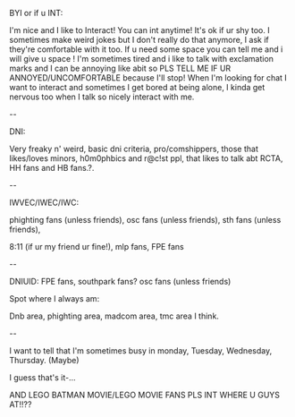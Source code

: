 BYI or if u INT:

I'm nice and I like to Interact! You can int anytime! It's ok if ur shy too. I sometimes make weird jokes but I don't really do that anymore, I ask if they're comfortable with it too. If u need some space you can tell me and i will give u space ! I'm sometimes tired and i like to talk with exclamation marks and I can be annoying like abit so PLS TELL ME IF UR ANNOYED/UNCOMFORTABLE because I'll stop! When I'm looking for chat I want to interact and sometimes I get bored at being alone, I kinda get nervous too when I talk so nicely interact with me.

--

DNI:

Very freaky n' weird, basic dni criteria, pro/comshippers, those that likes/loves minors, h0m0phbics and r@c!st ppl, that likes to talk abt RCTA, HH fans and HB fans.?.

--

IWVEC/IWEC/IWC:

phighting fans (unless friends), osc fans (unless friends), sth fans (unless friends),

8:11 (if ur my friend ur fine!), mlp fans, FPE fans

--

DNIUID: FPE fans, southpark fans? osc fans (unless friends)

Spot where I always am:

Dnb area, phighting area, madcom area, tmc area I think.

--

I want to tell that I'm sometimes busy in monday, Tuesday, Wednesday, Thursday. (Maybe)

I guess that's it-...

AND LEGO BATMAN MOVIE/LEGO MOVIE FANS PLS INT WHERE U GUYS AT!!??

